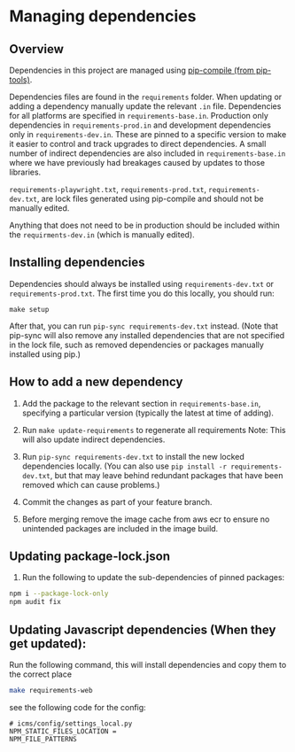 # Managing dependencies

## Overview

Dependencies in this project are managed using
[pip-compile  (from pip-tools)](https://github.com/jazzband/pip-tools).

Dependencies files are found in the `requirements` folder. When updating or adding a dependency manually update the relevant `.in` file. 
Dependencies for all platforms are specified in `requirements-base.in`.
Production only dependencies in `requirements-prod.in` and development dependencies only in `requirements-dev.in`.
These are pinned to a specific version to make it easier to control
and track upgrades to direct dependencies. A small number of indirect dependencies are also
included in `requirements-base.in` where we have previously had breakages caused by updates to
those libraries.

`requirements-playwright.txt`,  `requirements-prod.txt`,  `requirements-dev.txt`, are lock files generated using pip-compile and should not be manually edited.

Anything that does not need to be in production should be included within the `requirments-dev.in` (which is manually edited).

## Installing dependencies

Dependencies should always be installed using `requirements-dev.txt` or `requirements-prod.txt`. The first time you do this locally,
you should run:

```shell
make setup
```

After that, you can run `pip-sync requirements-dev.txt` instead.
(Note that pip-sync will also remove any installed dependencies that are not specified in the
lock file, such as removed dependencies or packages manually installed using pip.)

## How to add a new dependency

1. Add the package to the relevant section in `requirements-base.in`, specifying a particular version
   (typically the latest at time of adding).

2. Run `make update-requirements` to regenerate all requirements
  Note: This will also update indirect dependencies.

3. Run `pip-sync requirements-dev.txt` to install the new locked dependencies locally. (You can also use
   `pip install -r requirements-dev.txt`, but that may leave behind redundant packages that
   have been removed which can cause problems.)

4. Commit the changes as part of your feature branch.

5. Before merging remove the image cache from aws ecr to ensure no unintended packages are included in the image build.

## Updating package-lock.json

1. Run the following to update the sub-dependencies of pinned packages:
```bash
npm i --package-lock-only
npm audit fix
```

## Updating Javascript dependencies (When they get updated):
Run the following command, this will install dependencies and copy them to the correct place

```bash
make requirements-web
```

see the following code for the config:

```
# icms/config/settings_local.py
NPM_STATIC_FILES_LOCATION =
NPM_FILE_PATTERNS
```
